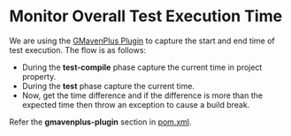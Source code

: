 # Monitor Overall Test Execution Time
We are using the [GMavenPlus Plugin](http://groovy.github.io/GMavenPlus/) to capture the start and end time of test execution. The flow  is as follows:
* During the __test-compile__ phase capture the current time in project property.
* During the __test__ phase capture the current time.
* Now, get the time difference and if the difference is more than the expected time then throw an exception to cause a build break.

Refer the __gmavenplus-plugin__ section in [pom.xml](/pom.xml).